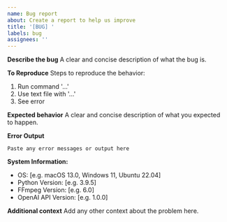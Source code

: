 ```yaml
---
name: Bug report
about: Create a report to help us improve
title: '[BUG] '
labels: bug
assignees: ''
---
```


**Describe the bug**
A clear and concise description of what the bug is.

**To Reproduce**
Steps to reproduce the behavior:
1. Run command '...'
2. Use text file with '...'
3. See error

**Expected behavior**
A clear and concise description of what you expected to happen.

**Error Output**
```
Paste any error messages or output here
```

**System Information:**
 - OS: [e.g. macOS 13.0, Windows 11, Ubuntu 22.04]
 - Python Version: [e.g. 3.9.5]
 - FFmpeg Version: [e.g. 6.0]
 - OpenAI API Version: [e.g. 1.0.0]

**Additional context**
Add any other context about the problem here. 